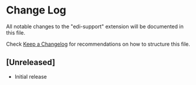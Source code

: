 # Change Log
All notable changes to the "edi-support" extension will be documented in this file.

Check [Keep a Changelog](http://keepachangelog.com/) for recommendations on how to structure this file.

## [Unreleased]
- Initial release